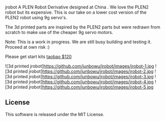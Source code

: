 jrobot
A PLEN Robot Derivative designed at China . We love the PLEN2 robot but its expensive. This is our take on a lower cost version of the PLEN2 robot using 9g servo's.

The 3d printed parts are inspired by the PLEN2 parts but were redrawn from scratch to make use of the cheaper 9g servo motors.

Note: This is a work in progress. We are still busy building and testing it. Proceed at own risk :)

Please get start kits [taobao $120](https://item.taobao.com/item.htm?spm=a230r.1.14.28.0Gwvvy&id=531972040644&ns=1&abbucket=7#detail)


![3d printed jrobot]https://github.com/junbowu/jrobot/images/jrobot-1.jpg
![3d printed jrobot]https://github.com/junbowu/jrobot/images/jrobot-2.jpg
![3d printed jrobot]https://github.com/junbowu/jrobot/images/jrobot-3.jpg
![3d printed jrobot]https://github.com/junbowu/jrobot/images/jrobot-4.jpg
![3d printed jrobot]https://github.com/junbowu/jrobot/images/jrobot-5.jpg
## License
This software is released under the MIT License.